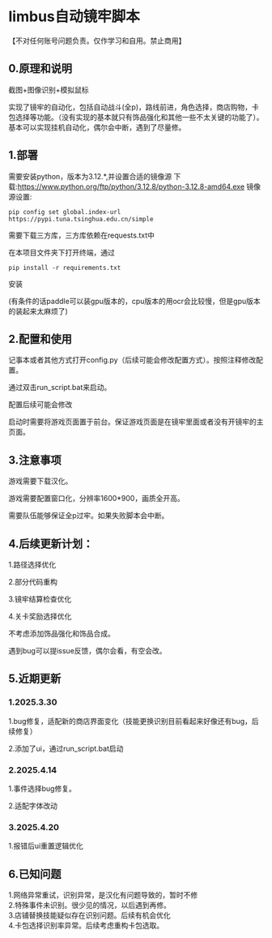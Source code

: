 # limbus自动镜牢脚本

【不对任何账号问题负责。仅作学习和自用。禁止商用】

## 0.原理和说明

截图+图像识别+模拟鼠标

实现了镜牢的自动化，包括自动战斗(全p)，路线前进，角色选择，商店购物，卡包选择等功能。（没有实现的基本就只有饰品强化和其他一些不太关键的功能了）。基本可以实现挂机自动化，偶尔会中断，遇到了尽量修。

## 1.部署

需要安装python，版本为3.12.*,并设置合适的镜像源
下载:https://www.python.org/ftp/python/3.12.8/python-3.12.8-amd64.exe
镜像源设置:
```
pip config set global.index-url https://pypi.tuna.tsinghua.edu.cn/simple
```
需要下载三方库，三方库依赖在requests.txt中

在本项目文件夹下打开终端，通过

```
pip install -r requirements.txt
```

安装

(有条件的话paddle可以装gpu版本的，cpu版本的用ocr会比较慢，但是gpu版本的装起来太麻烦了)

## 2.配置和使用

记事本或者其他方式打开config.py（后续可能会修改配置方式）。按照注释修改配置。

通过双击run_script.bat来启动。

配置后续可能会修改

启动时需要将游戏页面置于前台。保证游戏页面是在镜牢里面或者没有开镜牢的主页面。

## 3.注意事项

游戏需要下载汉化。

游戏需要配置窗口化，分辨率1600*900，画质全开高。

需要队伍能够保证全p过牢。如果失败脚本会中断。

## 4.后续更新计划：

1.路径选择优化

2.部分代码重构

3.镜牢结算检查优化

4.关卡奖励选择优化

不考虑添加饰品强化和饰品合成。

遇到bug可以提issue反馈，偶尔会看，有空会改。 

## 5.近期更新

### 1.2025.3.30

1.bug修复，适配新的商店界面变化（技能更换识别目前看起来好像还有bug，后续修复）

2.添加了ui，通过run_script.bat启动

### 2.2025.4.14

1.事件选择bug修复。

2.适配字体改动

### 3.2025.4.20

1.报错后ui重置逻辑优化

## 6.已知问题

1.网络异常重试，识别异常，是汉化有问题导致的，暂时不修  
2.特殊事件未识别。很少见的情况，以后遇到再修。  
3.店铺替换技能疑似存在识别问题。后续有机会优化  
4.卡包选择识别率异常。后续考虑重构卡包选取。
